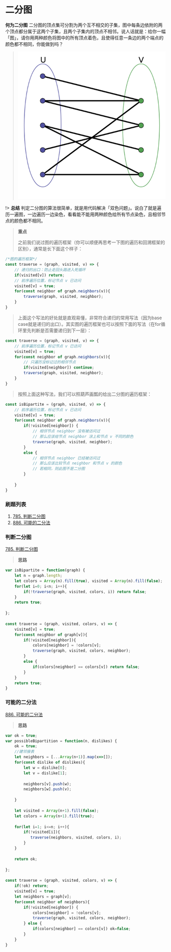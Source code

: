 # 二分图

**何为二分图** 二分图的顶点集可分割为两个互不相交的子集，图中每条边依附的两个顶点都分属于这两个子集，且两个子集内的顶点不相邻。说人话就是：给你一幅「图」，请你用两种颜色将图中的所有顶点着色，且使得任意一条边的两个端点的颜色都不相同，你能做到吗？
> ![](./pictures/bipartite0.png)

!> **总结** 判定二分图的算法很简单，就是用代码解决「双色问题」。说白了就是遍历一遍图，一边遍历一边染色，看看能不能用两种颜色给所有节点染色，且相邻节点的颜色都不相同。

> **重点**
>
> 之前我们说过图的遍历框架（你可以顺便再思考一下图的遍历和回溯框架的区别），通常是长下面这个样子：
```js
/*图的遍历框架*/
const traverse = (graph, visited, v) => {
    // 递归的出口：防止走回头路进入死循环
    if(visited[v]) return;
    // 前序遍历位置，标记节点 v 已访问
    visited[v] = true;
    for(const neighbor of graph.neighbors(v)){
        traverse(graph, visited, neighbor);
    }
}
```
> 上面这个写法的好处就是直观易懂，非常符合递归的常用写法（因为base case就是递归的出口）。其实图的遍历框架也可以按照下面的写法（在for循环里先判断是否需要递归到下一层）：
```js
const traverse = (graph, visited, v) => {
    // 前序遍历位置，标记节点 v 已访问
    visited[v] = true;
    for(const neighbor of graph.neighbors(v)){
        // 只遍历没标记过的相邻节点
        if(visited[neighbor]) continue;
        traverse(graph, visited, neighbor);
    }
}
```
>
> 按照上面这种写法，我们可以照葫芦画瓢的给出二分图的遍历框架：
```js
const isBipartite = (graph, visited, v) => {
    // 前序遍历位置，标记节点 v 已访问
    visited[v] = true;
    for(const neighbor of graph.neighbors(v)){
        if(!visited[neighbor]) {
            // 相邻节点 neighbor 没有被访问过
            // 那么应该给节点 neighbor 涂上和节点 v 不同的颜色
            traverse(graph, visited, neighbor);
        }
        else {
            // 相邻节点 neighbor 已经被访问过
            // 那么应该比较节点 neighbor 和节点 v 的颜色
            // 若相同，则此图不是二分图
        }
        
    }
}
```

### 刷题列表
1. [785. 判断二分图](#判断二分图)
1. [886. 可能的二分法](#可能的二分法)


### 判断二分图
[785. 判断二分图](https://leetcode.com/problems/is-graph-bipartite/)

> **思路**

```js
var isBipartite = function(graph) {
    let n = graph.length;
    let colors = Array(n).fill(true), visited = Array(n).fill(false);
    for(let i=0; i<n; i++){
        if(!traverse(graph, visited, colors, i)) return false;
    }
    return true;

};

const traverse = (graph, visited, colors, v) => {
    visited[v] = true;
    for(const neighbor of graph[v]){
        if(!visited[neighbor]){
            colors[neighbor] = !colors[v];
            traverse(graph, visited, colors, neighbor);
        }
        else {
            if(colors[neighbor] == colors[v]) return false;
        }
    }
    return true;
}
```

### 可能的二分法
[886. 可能的二分法](https://leetcode.com/problems/possible-bipartition/)

> **思路**

```js
var ok = true;
var possibleBipartition = function(n, dislikes) {
    ok = true;
    //建邻接表
    let neighbors = [...Array(n+1)].map(x=>[]);
    for(const dislike of dislikes){
        let w = dislike[0];
        let v = dislike[1];
 
        neighbors[v].push(w);
        neighbors[w].push(v);

    }
    
    let visited = Array(n+1).fill(false);
    let colors = Array(n+1).fill(true);
    
    for(let i=1; i<=n; i++){
        if(!visited[i]){
           traverse(neighbors, visited, colors, i);
        }
    }
    
    return ok;
    
};

const traverse = (graph, visited, colors, v) => {
    if(!ok) return;
    visited[v] = true;
    let neighbors = graph[v];
    for(const neighbor of neighbors){
        if(!visited[neighbor]) {
            colors[neighbor] = !colors[v];
            traverse(graph, visited, colors, neighbor);
        } else {
            if(colors[neighbor] == colors[v]) ok=false;
        }
    }
}
```